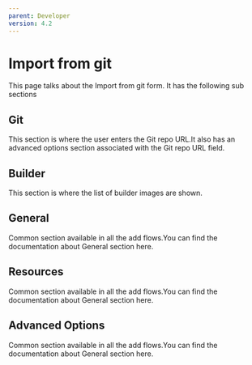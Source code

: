 ```yaml
---
parent: Developer
version: 4.2
---
```


# Import from git
This page talks about the Import from git form.
It has the following sub sections
## Git
This section is where the user enters the Git repo URL.It also has an advanced options section associated with the Git repo URL field.
## Builder
This section is where the list of builder images are shown.
## General
Common section available in all the add flows.You can find the documentation about General section here.
## Resources
Common section available in all the add flows.You can find the documentation about General section here.
## Advanced Options
Common section available in all the add flows.You can find the documentation about General section here.
